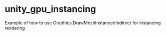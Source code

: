 # unity_gpu_instancing
Example of how to use Graphics.DrawMeshInstancedIndirect for instancing rendering

